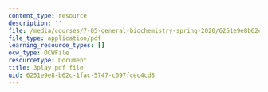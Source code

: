 ```yaml
---
content_type: resource
description: ''
file: /media/courses/7-05-general-biochemistry-spring-2020/6251e9e8b62c1fac5747c097fcec4cd8_o1pSk-sgFCA.pdf
file_type: application/pdf
learning_resource_types: []
ocw_type: OCWFile
resourcetype: Document
title: 3play pdf file
uid: 6251e9e8-b62c-1fac-5747-c097fcec4cd8
---
```

